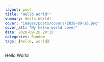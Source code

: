 ```yaml
---
layout: post
title: "Hello World!"
summary: Hello World!
cover: "images/posts/covers/2020-09-26.png"
cover_alt: "My hello world cover"
date: 2020-09-26 20:15
categories: Random
tags: [hello, world]
---
```


Hello World